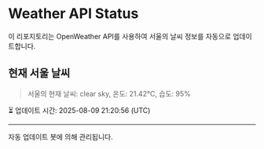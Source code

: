 
# Weather API Status

이 리포지토리는 OpenWeather API를 사용하여 서울의 날씨 정보를 자동으로 업데이트합니다.

## 현재 서울 날씨
> 서울의 현재 날씨: clear sky, 온도: 21.42°C, 습도: 95%

⏳ 업데이트 시간: 2025-08-09 21:20:56 (UTC)

---
자동 업데이트 봇에 의해 관리됩니다.
